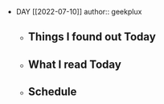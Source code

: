 - DAY [[2022-07-10]]
  author:: geekplux
	- ## Things I found out Today
	- ## What I read Today
	- ## Schedule